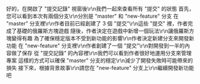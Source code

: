 好的，在開啟了 "提交記錄" 視窗後\r\n我們一起來查看所有 "提交" 的狀態
首先，您可以看到本次有兩個分支\r\n分別是 "master" 和 "new-feature" 分支
在 "master" 分支裡\r\n作者目前已經創建了 3 個 "提交"\r\n這些 "提交" 裡，作者完成了基礎的俄羅斯方塊遊戲
隨後，作者決定在遊戲中新增一個玩法\r\n讓俄羅斯方塊變得有趣
為了確保穩定版本不受到新功能的影響\r\n作者決定新建分支來開發新功能
在 "new-feature" 分支裡\r\n作者創建了一個 "提交"\r\n對開發到一半的內容做了保存
從 "提交記錄" 的內容裡\r\n我們可以看到作者很好地運用分支來管理專案
這樣的方式可以確保 "master" 分支的穩定\r\n減少了開發失敗時可能帶來的損失
接下來，根據背景故事\r\n請您在 "new-feature" 分支上\r\n繼續開發新功能吧